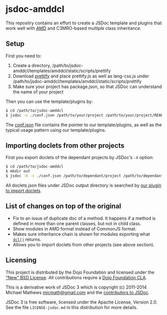 # jsdoc-amddcl

This repositry contains an effort to create a JSDoc template and plugins that work well with [AMD](https://github.com/amdjs/amdjs-api/wiki/AMD) and C3MRO-based multiple class inheritance.

## Setup

First you need to:

1. Create a directory, /path/to/jsdoc-amddcl/templates/amddcl/static/scripts/prettify
2. Download [prettify](https://code.google.com/p/google-code-prettify/) and place prettify.js as well as lang-css.js under /path/to/jsdoc-amddcl/templates/amddcl/static/scripts/prettify
3. Make sure your project has package.json, so that JSDoc can understand the name of your project

Then you can use the template/plugins by:

```sh
$ cd /path/to/jsdoc-amddcl
$ jsdoc -c ./conf.json /path/to/your/project /path/to/your/project/README.md /path/to/your/project/package.json
```

The [conf.json](https://github.com/asudoh/jsdoc-amddcl/blob/master/conf.json) file contains the pointer to our template/plugins, as well as the typical usage pattern using our template/plugins.

## Importing doclets from other projects

First you export doclets of the dependant projects by JSDoc's `-X` option:

```sh
$ cd /path/to/jsdoc-amddcl
$ mkdir out
$ jsdoc -X -c ./conf.json /path/to/dependant/project /path/to/dependant/project/package.json >! out/doclets.json
```

All doclets.json files under JSDoc output directory is searched by [our plugin to import doclets](https://github.com/asudoh/jsdoc-amddcl/blob/master/custom-plugins/importer.js).

## List of changes on top of the original

* Fix to an issue of duplicate doc of a method.
  It happens if a method is defined in more than one parent classes, but not in child class.
* Show modules in AMD format instead of CommonJS format.
* Makes sure inheritance chain is shown for modules exporting what [`dcl()`](http://www.dcljs.org/) returns.
* Allows you to import doclets from other projects (see above section).

## Licensing

This project is distributed by the Dojo Foundation and licensed under the ["New" BSD License](./LICENSE).
All contributions require a [Dojo Foundation CLA](http://dojofoundation.org/about/claForm).

This is a derivative work of JSDoc 3 which is copyright (c) 2011-2014 Michael Mathews <micmath@gmail.com> and the
[contributors to JSDoc](https://github.com/jsdoc3/jsdoc/graphs/contributors).

JSDoc 3 is free software, licensed under the Apache License, Version 2.0. See
the file `LICENSE-jsdoc.md` in this distribution for more details.
